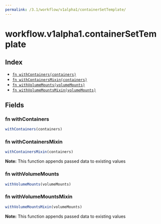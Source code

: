 ```yaml
---
permalink: /3.1/workflow/v1alpha1/containerSetTemplate/
---
```


# workflow.v1alpha1.containerSetTemplate



## Index

* [`fn withContainers(containers)`](#fn-withcontainers)
* [`fn withContainersMixin(containers)`](#fn-withcontainersmixin)
* [`fn withVolumeMounts(volumeMounts)`](#fn-withvolumemounts)
* [`fn withVolumeMountsMixin(volumeMounts)`](#fn-withvolumemountsmixin)

## Fields

### fn withContainers

```ts
withContainers(containers)
```



### fn withContainersMixin

```ts
withContainersMixin(containers)
```



**Note:** This function appends passed data to existing values

### fn withVolumeMounts

```ts
withVolumeMounts(volumeMounts)
```



### fn withVolumeMountsMixin

```ts
withVolumeMountsMixin(volumeMounts)
```



**Note:** This function appends passed data to existing values